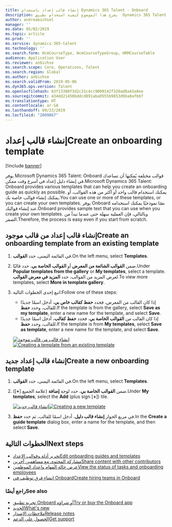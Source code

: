 ```yaml
---
title: إنشاء قالب إعداد باستخدام Dynamics 365 Talent - Onboard
description: يشرح هذا الموضوع كيفية استخدام تطبيق  Dynamics 365 Talent - Onboard لإنشاء قالب دليل إعداد الموظفين الجدد لديك. تعتبر هذه المهمة خطوة أولى أساسية في استراتيجية التوظيف إلى التقاعد في إدارة رؤوس الأموال البشرية‬.
author: andreabichsel
manager: ''
ms.date: 05/02/2019
ms.topic: article
ms.prod: ''
ms.service: dynamics-365-talent
ms.technology: ''
ms.search.form: HcmCourseType, HcmCourseTypeGroup, HRMCourseTable
audience: Application User
ms.reviewer: anbichse
ms.search.scope: Core, Operations, Talent
ms.search.region: Global
ms.author: anbichse
ms.search.validFrom: 2019-05-06
ms.dyn365.ops.version: Talent
ms.openlocfilehash: 63f13380f3d2c31c4cc9009142f320ad8a41e8ee
ms.sourcegitcommit: 434dd21450bddcd891aba0555b9853d9ba0afb6f
ms.translationtype: HT
ms.contentlocale: ar-SA
ms.lasthandoff: 09/23/2019
ms.locfileid: "2009867"
---
```

# <a name="create-an-onboarding-template"></a><span data-ttu-id="33f1b-104">إنشاء قالب إعداد</span><span class="sxs-lookup"><span data-stu-id="33f1b-104">Create an onboarding template</span></span>

[!include [banner](includes/banner.md)]

<span data-ttu-id="33f1b-105">يوفر Microsoft Dynamics 365 Talent: Onboard قوالب مختلفة يُمكنها أن تساعدك في إنشاء دليل إعداد في أسرع وقت ممكن.</span><span class="sxs-lookup"><span data-stu-id="33f1b-105">Microsoft Dynamics 365 Talent: Onboard provides various templates that can help you create an onboarding guide as quickly as possible.</span></span> <span data-ttu-id="33f1b-106">يمكنك استخدام قالب واحد أو أكثر من هذه القوالب، أو يمكنك إنشاء قوالب خاصة بك.</span><span class="sxs-lookup"><span data-stu-id="33f1b-106">You can use one or more of these templates, or you can create your own templates.</span></span> <span data-ttu-id="33f1b-107">يوفر Onboard نصًا نموذجيًا يمكنك استخدامه عند إنشاء قوالبك.</span><span class="sxs-lookup"><span data-stu-id="33f1b-107">Onboard provides sample text that you can use when you create your own templates.</span></span> <span data-ttu-id="33f1b-108">وبالتالي، فإن العملية سهلة حتى عندما تبدأ من الصفر.</span><span class="sxs-lookup"><span data-stu-id="33f1b-108">Therefore, the process is easy even if you start from scratch.</span></span>

## <a name="create-an-onboarding-template-from-an-existing-template"></a><span data-ttu-id="33f1b-109">إنشاء قالب إعداد من قالب موجود</span><span class="sxs-lookup"><span data-stu-id="33f1b-109">Create an onboarding template from an existing template</span></span>

1. <span data-ttu-id="33f1b-110">في القائمة اليمنى، حدد **القوالب**.</span><span class="sxs-lookup"><span data-stu-id="33f1b-110">On the left menu, select **Templates**.</span></span>
2. <span data-ttu-id="33f1b-111">ضمن **القوالب الشائعة  من المعرض** أو **القوالب الخاصة بي**، حدد قالبًا.</span><span class="sxs-lookup"><span data-stu-id="33f1b-111">Under **Popular templates from the gallery** or **My templates**, select a template.</span></span> <span data-ttu-id="33f1b-112">لعرض المزيد من القوالب، حدد **المزيد في معرض القوالب**.</span><span class="sxs-lookup"><span data-stu-id="33f1b-112">To view more templates, select **More in template gallery**.</span></span>
3. <span data-ttu-id="33f1b-113">اتبع إحدى الخطوات التالية:</span><span class="sxs-lookup"><span data-stu-id="33f1b-113">Follow one of these steps:</span></span>

    - <span data-ttu-id="33f1b-114">إذا كان القالب من المعرض، فحدد **حفظ كقالب خاص بي**، أدخل اسمًا جديدًا للقالب، وحدد **حفظ**.</span><span class="sxs-lookup"><span data-stu-id="33f1b-114">If the template is from the gallery, select **Save as my template**, enter a new name for the template, and select **Save**.</span></span>
    - <span data-ttu-id="33f1b-115">إذا كان القالب من **القوالب الخاصة بي**، فحدد **حفظ كقالب**، أدخل اسمًا جديدًا للقالب، وحدد **حفظ**.</span><span class="sxs-lookup"><span data-stu-id="33f1b-115">If the template is from **My templates**, select **Save as template**, enter a new name for the template, and select **Save**.</span></span>

    <span data-ttu-id="33f1b-116">[![إنشاء قالب من قالب موجود](./media/onboard-save-template.png)](./media/onboard-save-template.png)</span><span class="sxs-lookup"><span data-stu-id="33f1b-116">[![Creating a template from an existing template](./media/onboard-save-template.png)](./media/onboard-save-template.png)</span></span>

## <a name="create-a-new-onboarding-template"></a><span data-ttu-id="33f1b-117">إنشاء قالب إعداد جديد</span><span class="sxs-lookup"><span data-stu-id="33f1b-117">Create a new onboarding template</span></span>

1. <span data-ttu-id="33f1b-118">في القائمة اليمنى، حدد **القوالب**.</span><span class="sxs-lookup"><span data-stu-id="33f1b-118">On the left menu, select **Templates**.</span></span>
2. <span data-ttu-id="33f1b-119">ضمن **القوالب الخاصة بي**، حدد لوحة **إضافة** (علامة الجميع \[**+**\]).</span><span class="sxs-lookup"><span data-stu-id="33f1b-119">Under **My templates**, select the **Add** (plus sign \[**+**\]) tile.</span></span>

    <span data-ttu-id="33f1b-120">[![إنشاء قالب جديد](./media/onboard-create-new-template.png)](./media/onboard-create-new-template.png)</span><span class="sxs-lookup"><span data-stu-id="33f1b-120">[![Creating a new template](./media/onboard-create-new-template.png)](./media/onboard-create-new-template.png)</span></span>

3. <span data-ttu-id="33f1b-121">في مربع الحوار **إنشاء قالب دليل**، أدخل اسمًا للقالب، ثم حدد **حفظ**.</span><span class="sxs-lookup"><span data-stu-id="33f1b-121">In the **Create a guide template** dialog box, enter a name for the template, and then select **Save**.</span></span>

## <a name="next-steps"></a><span data-ttu-id="33f1b-122">الخطوات التالية</span><span class="sxs-lookup"><span data-stu-id="33f1b-122">Next steps</span></span>

- [<span data-ttu-id="33f1b-123">تحرير أدلة وقوالب الإعداد</span><span class="sxs-lookup"><span data-stu-id="33f1b-123">Edit onboarding guides and templates</span></span>](./onboard-edit-guides-templates.md)
- [<span data-ttu-id="33f1b-124">مشاركة المحتوى مع مساهمين آخرين</span><span class="sxs-lookup"><span data-stu-id="33f1b-124">Share content with other contributors</span></span>](./onboard-share-template.md)
- [<span data-ttu-id="33f1b-125">عرض حالة المهام وإعداد الموظفين</span><span class="sxs-lookup"><span data-stu-id="33f1b-125">View the status of tasks and onboarding employees</span></span>](./onboard-view-status.md)
- [<span data-ttu-id="33f1b-126">إنشاء فرق توظيف في Onboard‎</span><span class="sxs-lookup"><span data-stu-id="33f1b-126">Create hiring teams in Onboard</span></span>](./onboard-create-team.md)

### <a name="see-also"></a><span data-ttu-id="33f1b-127">راجع أيضًا</span><span class="sxs-lookup"><span data-stu-id="33f1b-127">See also</span></span>

- [<span data-ttu-id="33f1b-128">تجربة تطبيق Onboard أو شراؤه</span><span class="sxs-lookup"><span data-stu-id="33f1b-128">Try or buy the Onboard app</span></span>](https://dynamics.microsoft.com/talent/onboard/)
- [<span data-ttu-id="33f1b-129">الجديد</span><span class="sxs-lookup"><span data-stu-id="33f1b-129">What's new</span></span>](./whats-new.md)
- [<span data-ttu-id="33f1b-130">ملاحظات الإصدار</span><span class="sxs-lookup"><span data-stu-id="33f1b-130">Release notes</span></span>](https://docs.microsoft.com/business-applications-release-notes/index)
- [<span data-ttu-id="33f1b-131">الحصول على الدعم</span><span class="sxs-lookup"><span data-stu-id="33f1b-131">Get support</span></span>](./talent-support.md)
